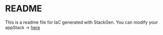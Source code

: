 # README
This is a readme file for IaC generated with StackGen.
You can modify your appStack -> [here](http://main.dev.stackgen.com/appstacks/09ab56dc-f196-4356-95c4-c9b1b7c7582d)
